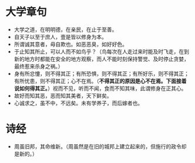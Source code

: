 # 大学章句
* 大学之道，在明明德，在亲民，在止于至善。
* 自天子以至于庶人，壹是皆以修身为本。
* 所谓诚其意者，毋自欺也。如恶恶臭，如好好色。
* 于止知其所止，可以人而不如鸟乎？（鸟每次在人走过来时能及时飞走，在到新的地方时都能在安全的地方观察，而人不能时刻保持警觉、及时停止贪婪，最终惹来杀身之祸。）
* 身有所忿懥，则不得其正；有所恐惧，则不得其正；有所好乐，则不得其正；有所忧患，则不得其正；心不在焉。（**不得其正的原因是心不在焉。下面接着说如何得其正。**）视而不见，听而不闻，食而不知其味，此谓修身在正其心。
* 故好而知其恶，恶而知其美者，天下鲜矣。
* 心诚求之，虽不中，不远矣。未有学养子，而后嫁者也。

# 诗经
* 周虽旧邦，其命维新。（周虽然是在旧的城邦上建立起来的，但施行的政令却是新的。）